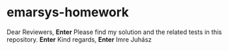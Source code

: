 # emarsys-homework
Dear Reviewers, **Enter**
Please find my solution and the related tests in this repository. **Enter**
Kind regards, **Enter**
Imre Juhász
